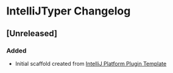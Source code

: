 <!-- Keep a Changelog guide -> https://keepachangelog.com -->

# IntelliJTyper Changelog

## [Unreleased]
### Added
- Initial scaffold created from [IntelliJ Platform Plugin Template](https://github.com/JetBrains/intellij-platform-plugin-template)

